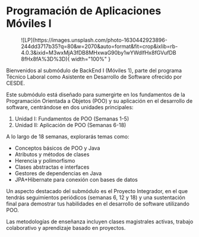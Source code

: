 # Programación de Aplicaciones Móviles I

<figure markdown="span">
  ![LP](https://images.unsplash.com/photo-1630442923896-244dd3717b35?q=80&w=2070&auto=format&fit=crop&ixlib=rb-4.0.3&ixid=M3wxMjA3fDB8MHxwaG90by1wYWdlfHx8fGVufDB8fHx8fA%3D%3D){ width="100%" }
  <figcaption></figcaption>
</figure>

Bienvenidos al submódulo de BackEnd I (Móviles 1), parte del programa Técnico Laboral como Asistente en Desarrollo de Software ofrecido por CESDE.

Este submódulo está diseñado para sumergirte en los fundamentos de la Programación Orientada a Objetos (POO) y su aplicación en el desarrollo de software, centrándose en dos unidades principales:

1.  Unidad I: Fundamentos de POO (Semanas 1-5)
2.  Unidad II: Aplicación de POO (Semanas 6-18)

A lo largo de 18 semanas, explorarás temas como:

-   Conceptos básicos de POO y Java
-   Atributos y métodos de clases
-   Herencia y polimorfismo
-   Clases abstractas e interfaces
-   Gestores de dependencias en Java
-   JPA+Hibernate para conexión con bases de datos

Un aspecto destacado del submódulo es el Proyecto Integrador, en el que tendrás seguimientos periódicos (semanas 6, 12 y 18) y una sustentación final para demostrar tus habilidades en el desarrollo de software utilizando POO.

Las metodologías de enseñanza incluyen clases magistrales activas, trabajo colaborativo y aprendizaje basado en proyectos.
